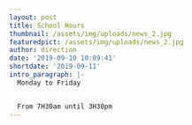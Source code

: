```yaml
---
layout: post
title: School Hours
thumbnail: /assets/img/uploads/news_2.jpg
featuredpict: /assets/img/uploads/news_2.jpg
author: direction
date: '2019-09-10 10:09:41'
shortdate: '2019-09-11'
intro_paragraph: |-
  Monday to Friday


  From 7H30am until 3H30pm
---
```


